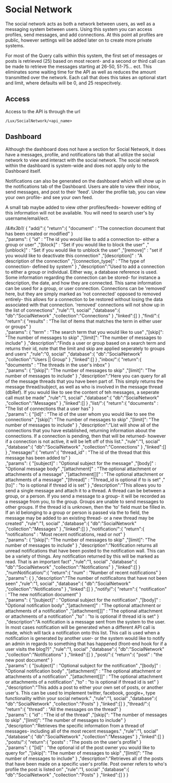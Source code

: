 # Social Network
The social network acts as both a network between users, as well as a messaging system between users. Using this system you can access profiles, send messages, and add connections. At this point all profiles are public, however settings will be added later on to create more private systems. 

For most of the Query calls within this system, the first set of messages or posts is retrieved (25) based on most recent- and a second or third call can be made to retrieve the messages starting at 26-50, 51-75... ect. This eliminates some waiting time for the API as well as reduces the amount transmitted over the network. Each call that does this takes an optional start and limit, where defaults will be 0, and 25 respecitvely. 

## Access
Access to the API is through the url 

```
/Lux/SocialNetwork/<api_name>
```

## Dashboard
Although the dashboard does not have a section for Social Network, it does have a messages, profile, and notifications tab that all utilize the social network to view and interact with the social network. The social network within the dashboard is system-wide and does not apply only to the Dashboard itself. 

Notifications can also be generated on the dashboard which will show up in the notifications tab of the Dashboard. Users are able to view their inbox, send messages, and post to their 'feed'. Under the profile tab, you can view your own profile- and see your own feed.

A small tab maybe added to view other profiles/feeds- however editing of this information will not be available. You will need to search user's by username/email/ect.

/*&#x3b1*/
{
	 "add/":{
		 "return":{
			 "document" : "The connection document that has been created or modified"
		}		
		,"params": {
			 "id" : "The id you would like to add a connection to- either a group or user"
			,"[block]" : "Set if you would like to block the user"
			,"[unblock]" : "Set if you would like to unblock the user"
			,"[remove]" : "set if you would like to deactivate this connection"
			,"[description]" : "A description of the connection"
			,"[connection_type]" : "The type of connection- defined by system"
		}
		,"description":"Used to add a connection to either a group or individual. Either way, a database reference is used. Some information regarding the connection can be stored- for instance a description, the date, and how they are connected. This same information can be used for a group, or user connection. Connections can be 'removed' here, but they are simply marked as 'not connected' opposed to removed entirely- this allows for a connection to be restored without losing the data associated with that connection. 'removed' connections will not show up in the list of connections"
		,"rule":"1, social"
		,"database":{
			 "db":"SocialNetwork"
			,"collection":"Connections"
		}
		,"linked":[]
	}
	,"find/":{
		 "return":{
			 "results" : "The list of items that matches the term in either user or groups"
		}		
		,"params": {
			 "term" : "The search term that you would like to use"
			,"[skip]": "The number of messages to skip"
			,"[limit]": "The number of messages to include"
		}
		,"description":"Finds a user or group based on a search term and returns their id, note that the limit and skip are applied seperately to groups and users"
		,"rule":"0, social"
		,"database":{
			 "db":"SocialNetwork"
			,"collection":"Users || Group"
		}
		,"linked":[]
	}
	,"inbox/":{
		 "return":{
			 "documents" : "The threads in the user's inbox"
		}		
		,"params": {
			"[skip]": "The number of messages to skip"
			,"[limit]": "The number of messages to include"
		}
		,"description":"Here you can query for all of the message threads that you have been part of. This simply returns the message thread/subject, as well as who is involved in the message thread (dbRef). If you would like to see the content of teh messages, a seperate call must be made"
		,"rule":"1, social"
		,"database":{
			 "db":"SocialNetwork"
			,"collection":"Messages"
		}
		,"linked":[]
	}
	,"list/":{
		 "return":{
			 "documents" : "The list of connections that a user has"
		}		
		,"params": {
			 "[id]" : "The id of the user whom you would like to see the connections"
			,"[skip]": "The number of messages to skip"
			,"[limit]": "The number of messages to include"
		}
		,"description":"List will show all of the connections that you have established, returning information about the connections. If a connection is pending, then that will be returned- however if a connection is not active, it will be left off of this list."
		,"rule":"1, social"
		,"database":{
			 "db":"SocialNetwork"
			,"collection":"Connections"
		}
		,"linked":[]
	}
	,"message/":{
		 "return":{
			 "thread_id" : "The id of the thread that this message has been added to"
		}		
		,"params": {
			 "[subject]" : "Optional subject for the message"
			,"[body]" : "Optional message body"
			,"[attachment]" : "The optional attachment or attachments of a message"
			,"[attachment[]]" : "The optional attachment or attachments of a message"
			,"[thread]" : "Thread_id is optional if to is set"
			,"[to]" : "to is optional if thread id is set"
		}
		,"description":"This allows you to send a single message and attach it to a thread. A thread can be between a group, or a person. If you send a message to a group- it will be recorded as a message from you, to the group. Groups are unable to send messages to other groups. If the thread id is unknown, then the 'to' field must be filled in. If an id belonging to a group or person is passed via the to field, the message may be added to an existing thread- or a new thread may be created"
		,"rule":"1, social"
		,"database":{
			 "db":"SocialNetwork"
			,"collection":"Messages"
		}
		,"linked":[]
	}
	,"notification/":{
		 "return":{
			 "notificaitons" : "Most recent notifications, read or not"
		}		
		,"params": {
			 "[skip]": "The number of messages to skip"
			,"[limit]": "The number of messages to include"
		}
		,"description":"Notification returns all unread notifications that have been posted to the notification wall. This can be a variety of things. Any notification returned by this will be marked as read. That is an important fact"
		,"rule":"1, social"
		,"database":{
			 "db":"SocialNetwork"
			,"collection":"Notifications"
		}
		,"linked":[]
	}
	,"numNotification/":{
		 "return":{
			 "num" : "Number of recent notifications"
		}		
		,"params": {
		}
		,"description":"The number of notificaitons that have not been seen"
		,"rule":"1, social"
		,"database":{
			 "db":"SocialNetwork"
			,"collection":"Notifications"
		}
		,"linked":[]
	}
	,"notify/":{
		 "return":{
			 "notification" : "The new notification document"
		}		
		,"params": {
			 "[subject]" : "Optional subject for the notification"
			,"[body]" : "Optional notification body"
			,"[attachment]" : "The optional attachment or attachments of a notification"
			,"[attachment[]]" : "The optional attachment or attachments of a notification"
			,"to" : "to is optional if thread id is set"
		}
		,"description":"A notification is a message sent from the system to the user. In most cases notification will be generated when a different API call is made, which will tack a notification onto this list. This call is used when a notification is generated by another user- or the system would like to notify an admin in regards to something that has happened (front-end hook for if a user visits the blog?)"
		,"rule":"1, social"
		,"database":{
			 "db":"SocialNetwork"
			,"collection":"Notifications"
		}
		,"linked":[]
	}
	,"post/":{
		 "return":{
			 "post" : "the new post document"
		}		
		,"params": {
			 "[subject]" : "Optional subject for the notification"
			,"[body]" : "Optional notification body"
			,"[attachment]" : "The optional attachment or attachments of a notification"
			,"[attachment[]]" : "The optional attachment or attachments of a notification"
			,"to" : "to is optional if thread id is set"
		}
		,"description":"This adds a post to either your own set of posts, or another user's. This can be used to implement twitter, facebook, google+, type functionality within your social network."
		,"rule":"1, social"
		,"database":{
			 "db":"SocialNetwork"
			,"collection":"Posts"
		}
		,"linked":[]
	}
	,"thread/":{
		 "return":{
			 "thread" : "All the messages on the thread"
		}		 
		,"params": {
			 "id" : "The id of the thread"
			,"[skip]": "The number of messages to skip"
			,"[limit]": "The number of messages to include"
		}
		,"description":"Retrieves the specific information from a thread of messages- including all of the most recent messages."
		,"rule":"1, social"
		,"database":{
			 "db":"SocialNetwork"
			,"collection":"Messages"
		}
		,"linked":[]
	}
	,"posts/":{
		 "return":{
			 "posts" : "The posts on the user's profile"
		}		
		,"params": {
			 "[id]" : "the optional id of the post owner you would like to query for"
			,"[skip]": "The number of messages to skip"
			,"[limit]": "The number of messages to include"
		}
		,"description":"Retrieves all of the posts that have been made on a specific user's profile. Post owner refers to who's profile the post is listed on"
		,"rule":"1, social"
		,"database":{
			 "db":"SocialNetwork"
			,"collection":"Posts"
		}
		,"linked":[]
	}
}
